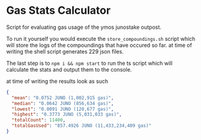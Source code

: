 # Gas Stats Calculator

Script for evaluating gas usage of the ymos junostake outpost.

To run it yourself you would execute the `store_compoundings.sh` script which will store the logs of the compoundings that have occured so far. at time of writing the shell script generates 229 json files.

The last step is to `npm i && npm start` to run the ts script which will calculate the stats and output them to the console.

at time of writing the results look as such

```json
{
  "mean": "0.0752 JUNO (1,002,915 gas)",
  "median": "0.0642 JUNO (856,634 gas)",
  "lowest": "0.0091 JUNO (120,677 gas)",
  "highest": "0.3773 JUNO (5,031,033 gas)",
  "totalCount": 11400,
  "totalGasUsed": "857.4926 JUNO (11,433,234,409 gas)"
}
```
